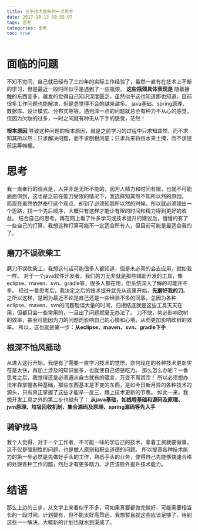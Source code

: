 ```yaml
---
title: 关于技术提升的一点思考
date: 2017-10-13 08:55:07
tags: 思考
categories: 思考
toc: true
---
```

# 面临的问题
不知不觉间，自己就已经有了三四年的实际工作经验了，虽然一直有在技术上不断的学习，但是最近一段时间似乎是遇到了一些瓶颈。
**这些瓶颈具体表现是**
随着接触的东西变多，越发的觉得自己知识深度匮乏，虽然似乎这也知道那也知道，目前很多工作问题也能解决，但是总觉得不会的越来越多。
java基础、spring原理、数据库、设计模式、分布式等等，遇到深一点的问题就总会有种力不从心的感觉，但因为欠缺的过多，一时之间就有种无从下手的感觉，茫然！
<!--more-->
**根本原因**
导致这种问题的根本原因，就是之前学习的过程中只求知其然，而不求知其所以然；只求解决问题，而不求刨根问底；只求兵来将挡水来土掩，而不求提前运筹帷幄。

# 思考
我一直奉行的观点是，人并非是无所不能的，因为人精力和时间有限，也就不可能面面俱到，这也是之前在能力受限的情况下，我选择知其然不知所以然的原因。
而现在虽然依然奉行这个观点，却到了必须知其所以然的时候，所以就必须理出一个思路，找一个先后顺序，大概只有这样才能让有限的时间和精力得到更好的收益。
结合自己的思考，再在网上看了许多学习或技术提升的建议后，慢慢的有了一些自己的打算，我想这种打算可能不一定适合所有人，但目前可能是最适合我的了。

## 磨刀不误砍柴工
磨刀不误砍柴工，我想这句话可能很多人都知道，但是未必真的会去应用，就如我一样。
对于一个java软件开发者，我们的刀无非就是那些辅助开发的工具，像eclipse、maven、svn、gradle等，很多人都在用，但系统深入了解的可能并不多。
经过一番思考后，我决定之后的技术提升就先从这里开始，**先磨好我的刀**。
之所以这样，是因为最近不论是自己还是一些经验不多的同事，总因为各种eclipse、maven、svn的问题耽误大量的时间，归根结底就是这些工具天天在用，但都只会一些常用的，一旦出了问题就毫无办法了。
刀不快，势必影响砍树的效率，甚至可能因为刀的问题而影响自己的心情和心境，从而更加影响砍树的效率。
所以，这也就是第一步：**从eclipse、maven、svn、gradle下手**

## 根深不怕风摇动
从进入这行开始，我便有了需要一直学习技术的觉悟，奈何现在的各种技术更新实在是太快，再加上涉及的知识面多，也就使自己倍感吃力。
那么怎么办呢？一番思考之后，我觉得还是必须遵从自古就有的箴言，万变不离其宗！
所以必须想办法牢靠掌握各种基础，那些东西基本是不变的东西，是如今日新月异的各种技术的源头，只有真正掌握了这些才能举一反三，跟上技术更新的节奏。
如此一来，我想开发工具之外的第二步也就有了：
**从java基础，如线程基础和源码及原理、jvm原理、垃圾回收机制、集合源码及原理、spring源码等先入手**

## 骑驴找马
我个人觉得，对于一个工作者，不可能一味的学自己的技术，拿着工资就要做事，这不仅是强制性的问题，也是做人原则和职业道德的问题。
所以提高各种技术能力的第一步必然是先做好手头的工作，熟悉手头的业务，使得自己先能够快速合格的处理各种工作问题，然后才有更多精力、才应该额外提升技术能力。

# 结语
那么上边的三步，从文字上来看似乎不多，可如果真要都做完做好，可能需要相当长的一段时间。计划要有，但不能太好高骛远，我想暂且就这些应该足够了，待到这些一一解决，大概新的计划也就水到渠成了。